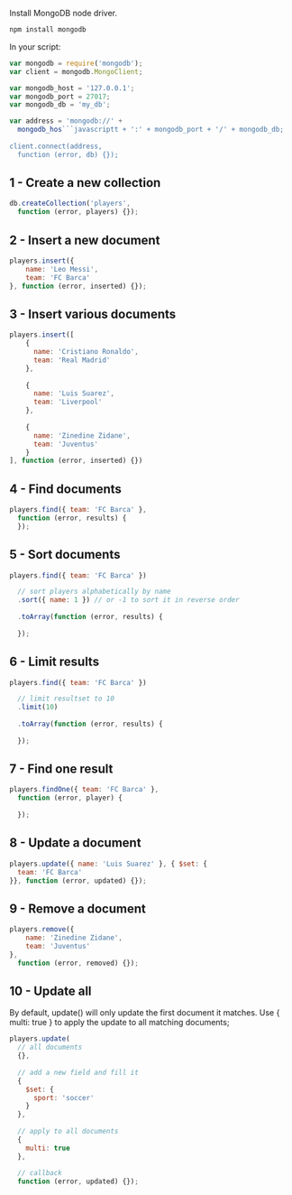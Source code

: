 Install MongoDB node driver.

```bash
npm install mongodb
```

In your script:

```javascript
var mongodb = require('mongodb');
var client = mongodb.MongoClient;

var mongodb_host = '127.0.0.1';
var mongodb_port = 27017;
var mongodb_db = 'my_db';

var address = 'mongodb://' +
  mongodb_hos```javascriptt + ':' + mongodb_port + '/' + mongodb_db;
  
client.connect(address,
  function (error, db) {});
```

## 1 - Create a new collection

```javascript
db.createCollection('players',
  function (error, players) {});
```

## 2 - Insert a new document

```javascript
players.insert({
    name: 'Leo Messi',
    team: 'FC Barca'
}, function (error, inserted) {});
```

## 3 - Insert various documents

```javascript
players.insert([
    {
      name: 'Cristiano Ronaldo',
      team: 'Real Madrid'
    },
    
    {
      name: 'Luis Suarez',
      team: 'Liverpool'
    },
    
    {
      name: 'Zinedine Zidane',
      team: 'Juventus'
    }
], function (error, inserted) {})
```

## 4 - Find documents

```javascript
players.find({ team: 'FC Barca' },
  function (error, results) {
  });
```
  
  
## 5 - Sort documents

```javascript
players.find({ team: 'FC Barca' })

  // sort players alphabetically by name
  .sort({ name: 1 }) // or -1 to sort it in reverse order
  
  .toArray(function (error, results) {
  
  });
```
  
  
## 6 - Limit results

```javascript
players.find({ team: 'FC Barca' })

  // limit resultset to 10
  .limit(10)
  
  .toArray(function (error, results) {
  
  });
```
  
  
## 7 - Find one result

```javascript
players.findOne({ team: 'FC Barca' },
  function (error, player) {
  
  });
```
  
  
## 8 - Update a document

```javascript
players.update({ name: 'Luis Suarez' }, { $set: {
  team: 'FC Barca'
}}, function (error, updated) {});
```

## 9 - Remove a document

```javascript
players.remove({
    name: 'Zinedine Zidane',
    team: 'Juventus'
},
  function (error, removed) {});
```
  
## 10 - Update all

By default, update() will only update the first document it matches. Use { multi: true } to apply the update to all matching documents;

```javascript
players.update(
  // all documents
  {},
  
  // add a new field and fill it
  {
    $set: {
      sport: 'soccer'
    }
  },
  
  // apply to all documents
  {
    multi: true
  },
  
  // callback
  function (error, updated) {});
```